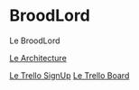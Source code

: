 BroodLord
=========

Le BroodLord


[Le Architecture](https://docs.google.com/presentation/d/1wWnbqAWqjOR_f-JVBWSQK-ADbVVhue8wcy0dzkIuUHg/edit?usp=sharing)

[Le Trello SignUp](https://trello.com/herpderp1/recommend)
[Le Trello Board](https://trello.com/b/hVrwZ8AB/broodlord)
